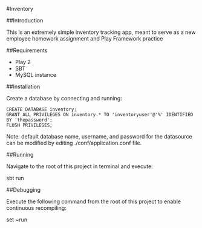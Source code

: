#Inventory

##Introduction

This is an extremely simple inventory tracking app, meant to serve as a new employee homework assignment and Play Framework practice

##Requirements
- Play 2
- SBT
- MySQL instance

##Installation

Create a database by connecting and running:
```
CREATE DATABASE inventory;
GRANT ALL PRIVILEGES ON inventory.* TO 'inventoryuser'@'%' IDENTIFIED BY 'thepassword';
FLUSH PRIVILEGES;
```

Note: default database name, username, and password for the datasource can be modified by editing ./conf/application.conf file.

##Running

Navigate to the root of this project in terminal and execute:

sbt run

##Debugging

Execute the following command from the root of this project to enable continuous recompiling:

set ~run